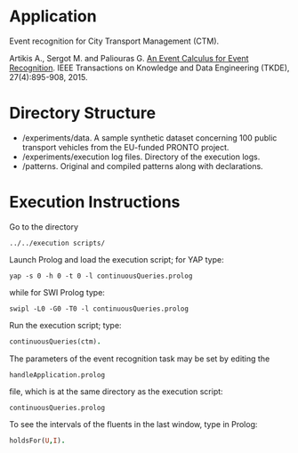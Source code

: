 # Application

Event recognition for City Transport Management (CTM).

Artikis A., Sergot M. and Paliouras G. [An Event Calculus for Event Recognition](http://dx.doi.org/10.1109/TKDE.2014.2356476). IEEE Transactions on Knowledge and Data Engineering (TKDE), 27(4):895-908, 2015.


# Directory Structure
- /experiments/data. A sample synthetic dataset concerning 100 public transport vehicles from the EU-funded PRONTO project.
- /experiments/execution log files. Directory of the execution logs.
- /patterns. Original and compiled patterns along with declarations.

# Execution Instructions

Go to the directory 

```
../../execution scripts/

```

Launch Prolog and load the execution script;
for YAP type:


```
yap -s 0 -h 0 -t 0 -l continuousQueries.prolog
```

while for SWI Prolog type:


```
swipl -L0 -G0 -T0 -l continuousQueries.prolog
```

Run the execution script; type:

```prolog
continuousQueries(ctm).
```

The parameters of the event recognition task may be set by editing the 

```
handleApplication.prolog
```

file, which is at the same directory as the execution script:


```
continuousQueries.prolog
```



To see the intervals of the fluents in the last window, type in Prolog:

```prolog
holdsFor(U,I).
```

